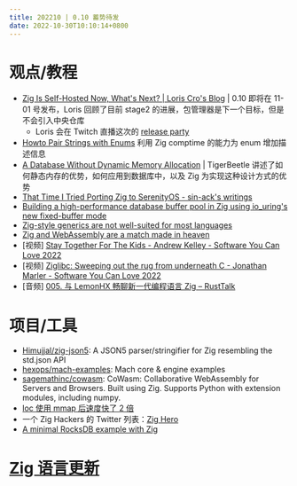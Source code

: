```yaml
---
title: 202210 | 0.10 蓄势待发
date: 2022-10-30T10:10:14+0800
---
```


# 观点/教程

- [Zig Is Self-Hosted Now, What's Next? | Loris Cro's Blog](https://kristoff.it/blog/zig-self-hosted-now-what/) | 0.10 即将在 11-01 号发布，Loris 回顾了目前 stage2 的进展，包管理器是下一个目标，但是不会引入中央仓库
  - Loris 会在 Twitch 直播这次的 [release party](https://ziggit.dev/t/release-party-and-zig-rush-november-1st/435)
- [Howto Pair Strings with Enums](https://zig.news/david_vanderson/howto-pair-strings-with-enums-9ce) 利用 Zig comptime 的能力为 enum 增加描述信息
- [A Database Without Dynamic Memory Allocation](https://tigerbeetle.com/blog/a-database-without-dynamic-memory/) | TigerBeetle 讲述了如何静态内存的优势，如何应用到数据库中，以及 Zig 为实现这种设计方式的优势
- [That Time I Tried Porting Zig to SerenityOS - sin-ack's writings](https://sin-ack.github.io/posts/sycl-talk-20221007/)
- [Building a high-performance database buffer pool in Zig using io_uring's new fixed-buffer mode](https://gavinray97.github.io/blog/io-uring-fixed-bufferpool-zig)
- [Zig-style generics are not well-suited for most languages](https://typesanitizer.com/blog/zig-generics.html)
- [Zig and WebAssembly are a match made in heaven](https://blog.battlefy.com/zig-and-webassembly-are-a-match-made-in-heaven)
- [视频] [Stay Together For The Kids - Andrew Kelley - Software You Can Love 2022](https://www.bilibili.com/video/BV1ne411G74c/?share_source=copy_web&vd_source=9191359325bcbfb53bd116d1f5b22175)
- [视频] [Ziglibc: Sweeping out the rug from underneath C - Jonathan Marler - Software You Can Love 2022](https://www.bilibili.com/video/BV1Td4y1y7U9/?share_source=copy_web&vd_source=9191359325bcbfb53bd116d1f5b22175)
- [音频] [005. 与 LemonHX 畅聊新一代编程语言 Zig – RustTalk](https://rusttalk.github.io/podcast/005/)

# 项目/工具

- [Himujjal/zig-json5](https://github.com/Himujjal/zig-json5): A JSON5 parser/stringifier for Zig resembling the std.json API
- [hexops/mach-examples](https://github.com/hexops/mach-examples): Mach core & engine examples
- [sagemathinc/cowasm](https://github.com/sagemathinc/cowasm): CoWasm: Collaborative WebAssembly for Servers and Browsers. Built using Zig. Supports Python with extension modules, including numpy.
- [loc 使用 mmap 后速度快了 2 倍](https://github.com/jiacai2050/loc/pull/2)
- 一个 Zig Hackers 的 Twitter 列表：[Zig Hero](https://twitter.com/i/lists/1570249876155568129)
- [A minimal RocksDB example with Zig](https://notes.eatonphil.com/zigrocks.html)

# [Zig 语言更新](https://github.com/ziglang/zig/pulls?page=1&q=+is%3Aclosed+is%3Apr+closed%3A2022-10-01..2022-11-01)
